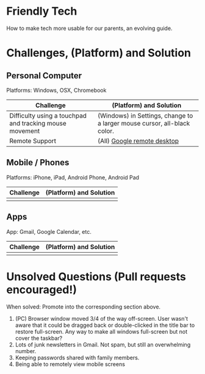 # Friendly Tech

How to make tech more usable for our parents, an evolving guide.

# Challenges, (Platform) and Solution

## Personal Computer
Platforms: Windows, OSX, Chromebook

| Challenge | (Platform) and Solution |
| -- | -- |
| Difficulty using a touchpad and tracking mouse movement | (Windows) in Settings, change to a larger mouse cursor, all-black color. |
| Remote Support | (All) [Google remote desktop](https://remotedesktop.google.com/) |

## Mobile / Phones
Platforms: iPhone, iPad, Android Phone, Android Pad

| Challenge | (Platform) and Solution |
| -- | -- |
|    |    |

## Apps
App: Gmail, Google Calendar, etc.

| Challenge | (Platform) and Solution |
| -- | -- |
|    |    |

# Unsolved Questions (Pull requests encouraged!)
When solved: Promote into the corresponding section above.

1. (PC) Browser window moved 3/4 of the way off-screen.  User wasn't aware that it could be dragged back or double-clicked in the title bar to restore full-screen.  Any way to make all windows full-screen but not cover the taskbar?
2. Lots of junk newsletters in Gmail.  Not spam, but still an overwhelming number.
3. Keeping passwords shared with family members.
4. Being able to remotely view mobile screens
